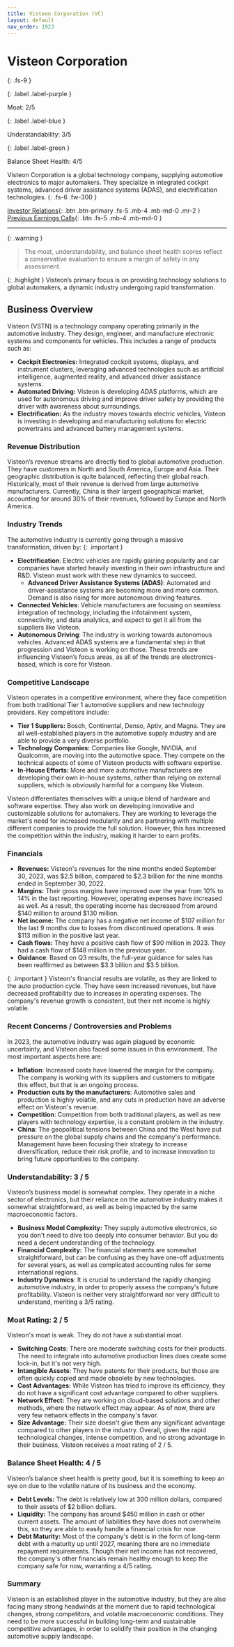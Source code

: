 ```yaml
---
title: Visteon Corporation (VC)
layout: default
nav_order: 1923
---
```


# Visteon Corporation
{: .fs-9 }

{: .label .label-purple }

Moat: 2/5

{: .label .label-blue }

Understandability: 3/5

{: .label .label-green }

Balance Sheet Health: 4/5

Visteon Corporation is a global technology company, supplying automotive electronics to major automakers. They specialize in integrated cockpit systems, advanced driver assistance systems (ADAS), and electrification technologies.
{: .fs-6 .fw-300 }

[Investor Relations](https://www.google.com/search?q=VC+investor+relations){: .btn .btn-primary .fs-5 .mb-4 .mb-md-0 .mr-2 }
[Previous Earnings Calls](https://discountingcashflows.com/company/VC/transcripts/){: .btn .fs-5 .mb-4 .mb-md-0 }

---

{: .warning }
>The moat, understandability, and balance sheet health scores reflect a conservative evaluation to ensure a margin of safety in any assessment.



{: .highlight }
Visteon’s primary focus is on providing technology solutions to global automakers, a dynamic industry undergoing rapid transformation.

## Business Overview
Visteon (VSTN) is a technology company operating primarily in the automotive industry. They design, engineer, and manufacture electronic systems and components for vehicles. This includes a range of products such as:

*   **Cockpit Electronics:**  Integrated cockpit systems, displays, and instrument clusters, leveraging advanced technologies such as artificial intelligence, augmented reality, and advanced driver assistance systems.
*   **Automated Driving:** Visteon is developing ADAS platforms, which are used for autonomous driving and improve driver safety by providing the driver with awareness about surroundings.
*   **Electrification:** As the industry moves towards electric vehicles, Visteon is investing in developing and manufacturing solutions for electric powertrains and advanced battery management systems.

### Revenue Distribution
Visteon’s revenue streams are directly tied to global automotive production. They have customers in North and South America, Europe and Asia. Their geographic distribution is quite balanced, reflecting their global reach. Historically, most of their revenue is derived from large automotive manufacturers.
Currently, China is their largest geographical market, accounting for around 30% of their revenues, followed by Europe and North America.

### Industry Trends
The automotive industry is currently going through a massive transformation, driven by:
{: .important }
*   **Electrification**: Electric vehicles are rapidly gaining popularity and car companies have started heavily investing in their own infrastructure and R&D. Visteon must work with these new dynamics to succeed.
    *   **Advanced Driver Assistance Systems (ADAS)**: Automated and driver-assistance systems are becoming more and more common. Demand is also rising for more autonomous driving features.
*    **Connected Vehicles**: Vehicle manufacturers are focusing on seamless integration of technology, including the infotainment system, connectivity, and data analytics, and expect to get it all from the suppliers like Visteon.
*   **Autonomous Driving**: The industry is working towards autonomous vehicles. Advanced ADAS systems are a fundamental step in that progression and Visteon is working on those.
These trends are influencing Visteon’s focus areas, as all of the trends are electronics-based, which is core for Visteon.

### Competitive Landscape
Visteon operates in a competitive environment, where they face competition from both traditional Tier 1 automotive suppliers and new technology providers.
Key competitors include:

*   **Tier 1 Suppliers:** Bosch, Continental, Denso, Aptiv, and Magna. They are all well-established players in the automotive supply industry and are able to provide a very diverse portfolio.
*   **Technology Companies:** Companies like Google, NVIDIA, and Qualcomm, are moving into the automotive space. They compete on the technical aspects of some of Visteon products with software expertise.
*   **In-House Efforts:** More and more automotive manufacturers are developing their own in-house systems, rather than relying on external suppliers, which is obviously harmful for a company like Visteon.

Visteon differentiates themselves with a unique blend of hardware and software expertise. They also work on developing innovative and customizable solutions for automakers. They are working to leverage the market's need for increased modularity and are partnering with multiple different companies to provide the full solution.
However, this has increased the competition within the industry, making it harder to earn profits.

### Financials
*  **Revenues:** Visteon's revenues for the nine months ended September 30, 2023, was $2.5 billion, compared to $2.3 billion for the nine months ended in September 30, 2022. 
*   **Margins:** Their gross margins have improved over the year from 10% to 14% in the last reporting. However, operating expenses have increased as well. As a result, the operating income has decreased from around $140 million to around $130 million.
*   **Net income:** The company has a negative net income of $107 million for the last 9 months due to losses from discontinued operations. It was $113 million in the positive last year.
*   **Cash flows:** They have a positive cash flow of $90 million in 2023. They had a cash flow of $148 million in the previous year.
*   **Guidance**: Based on Q3 results, the full-year guidance for sales has been reaffirmed as between $3.3 billion and $3.5 billion.

{: .important }
Visteon's financial results are volatile, as they are linked to the auto production cycle. They have seen increased revenues, but have decreased profitability due to increases in operating expenses.
The company's revenue growth is consistent, but their net income is highly volatile.

### Recent Concerns / Controversies and Problems
In 2023, the automotive industry was again plagued by economic uncertainty, and Visteon also faced some issues in this environment. The most important aspects here are:
*   **Inflation**: Increased costs have lowered the margin for the company. The company is working with its suppliers and customers to mitigate this effect, but that is an ongoing process.
*  **Production cuts by the manufacturers**: Automotive sales and production is highly volatile, and any cuts in production have an adverse effect on Visteon's revenue.
*   **Competition**: Competition from both traditional players, as well as new players with technology expertise, is a constant problem in the industry.
*  **China**: The geopolitical tensions between China and the West have put pressure on the global supply chains and the company's performance.
   Management have been focusing their strategy to increase diversification, reduce their risk profile, and to increase innovation to bring future opportunities to the company.

### Understandability: 3 / 5
Visteon’s business model is somewhat complex. They operate in a niche sector of electronics, but their reliance on the automotive industry makes it somewhat straightforward, as well as being impacted by the same macroeconomic factors.
*   **Business Model Complexity:** They supply automotive electronics, so you don't need to dive too deeply into consumer behavior. But you do need a decent understanding of the technology.
*   **Financial Complexity:** The financial statements are somewhat straightforward, but can be confusing as they have one-off adjustments for several years, as well as complicated accounting rules for some international regions.
*   **Industry Dynamics**: It is crucial to understand the rapidly changing automotive industry, in order to properly assess the company's future profitability.
Visteon is neither very straightforward nor very difficult to understand, meriting a 3/5 rating.

### Moat Rating: 2 / 5
Visteon's moat is weak. They do not have a substantial moat.
*   **Switching Costs**: There are moderate switching costs for their products. The need to integrate into automotive production lines does create some lock-in, but it's not very high.
*   **Intangible Assets**: They have patents for their products, but those are often quickly copied and made obsolete by new technologies.
*   **Cost Advantages:** While Visteon has tried to improve its efficiency, they do not have a significant cost advantage compared to other suppliers.
*   **Network Effect:** They are working on cloud-based solutions and other methods, where the network effect may appear. As of now, there are very few network effects in the company's favor.
*   **Size Advantage:** Their size doesn't give them any significant advantage compared to other players in the industry.
Overall, given the rapid technological changes, intense competition, and no strong advantage in their business, Visteon receives a moat rating of 2 / 5.

### Balance Sheet Health: 4 / 5
Visteon’s balance sheet health is pretty good, but it is something to keep an eye on due to the volatile nature of its business and the economy.
*   **Debt Levels:** The debt is relatively low at 300 million dollars, compared to their assets of $2 billion dollars.
*   **Liquidity:** The company has around $450 million in cash or other current assets. The amount of liabilities they have does not overwhelm this, so they are able to easily handle a financial crisis for now.
*   **Debt Maturity:** Most of the company's debt is in the form of long-term debt with a maturity up until 2027, meaning there are no immediate repayment requirements.
Though their net income has not recovered, the company's other financials remain healthy enough to keep the company safe for now, warranting a 4/5 rating.

### Summary
Visteon is an established player in the automotive industry, but they are also facing many strong headwinds at the moment due to rapid technological changes, strong competitors, and volatile macroeconomic conditions. They need to be more successful in building long-term and sustainable competitive advantages, in order to solidify their position in the changing automotive supply landscape.
